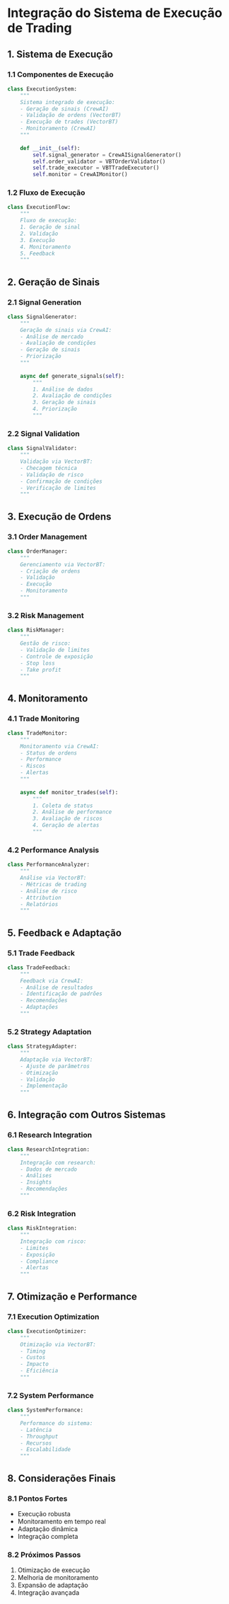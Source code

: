 # Integração do Sistema de Execução de Trading

## 1. Sistema de Execução

### 1.1 Componentes de Execução
```python
class ExecutionSystem:
    """
    Sistema integrado de execução:
    - Geração de sinais (CrewAI)
    - Validação de ordens (VectorBT)
    - Execução de trades (VectorBT)
    - Monitoramento (CrewAI)
    """
    
    def __init__(self):
        self.signal_generator = CrewAISignalGenerator()
        self.order_validator = VBTOrderValidator()
        self.trade_executor = VBTTradeExecutor()
        self.monitor = CrewAIMonitor()
```

### 1.2 Fluxo de Execução
```python
class ExecutionFlow:
    """
    Fluxo de execução:
    1. Geração de sinal
    2. Validação
    3. Execução
    4. Monitoramento
    5. Feedback
    """
```

## 2. Geração de Sinais

### 2.1 Signal Generation
```python
class SignalGenerator:
    """
    Geração de sinais via CrewAI:
    - Análise de mercado
    - Avaliação de condições
    - Geração de sinais
    - Priorização
    """
    
    async def generate_signals(self):
        """
        1. Análise de dados
        2. Avaliação de condições
        3. Geração de sinais
        4. Priorização
        """
```

### 2.2 Signal Validation
```python
class SignalValidator:
    """
    Validação via VectorBT:
    - Checagem técnica
    - Validação de risco
    - Confirmação de condições
    - Verificação de limites
    """
```

## 3. Execução de Ordens

### 3.1 Order Management
```python
class OrderManager:
    """
    Gerenciamento via VectorBT:
    - Criação de ordens
    - Validação
    - Execução
    - Monitoramento
    """
```

### 3.2 Risk Management
```python
class RiskManager:
    """
    Gestão de risco:
    - Validação de limites
    - Controle de exposição
    - Stop loss
    - Take profit
    """
```

## 4. Monitoramento

### 4.1 Trade Monitoring
```python
class TradeMonitor:
    """
    Monitoramento via CrewAI:
    - Status de ordens
    - Performance
    - Riscos
    - Alertas
    """
    
    async def monitor_trades(self):
        """
        1. Coleta de status
        2. Análise de performance
        3. Avaliação de riscos
        4. Geração de alertas
        """
```

### 4.2 Performance Analysis
```python
class PerformanceAnalyzer:
    """
    Análise via VectorBT:
    - Métricas de trading
    - Análise de risco
    - Attribution
    - Relatórios
    """
```

## 5. Feedback e Adaptação

### 5.1 Trade Feedback
```python
class TradeFeedback:
    """
    Feedback via CrewAI:
    - Análise de resultados
    - Identificação de padrões
    - Recomendações
    - Adaptações
    """
```

### 5.2 Strategy Adaptation
```python
class StrategyAdapter:
    """
    Adaptação via VectorBT:
    - Ajuste de parâmetros
    - Otimização
    - Validação
    - Implementação
    """
```

## 6. Integração com Outros Sistemas

### 6.1 Research Integration
```python
class ResearchIntegration:
    """
    Integração com research:
    - Dados de mercado
    - Análises
    - Insights
    - Recomendações
    """
```

### 6.2 Risk Integration
```python
class RiskIntegration:
    """
    Integração com risco:
    - Limites
    - Exposição
    - Compliance
    - Alertas
    """
```

## 7. Otimização e Performance

### 7.1 Execution Optimization
```python
class ExecutionOptimizer:
    """
    Otimização via VectorBT:
    - Timing
    - Custos
    - Impacto
    - Eficiência
    """
```

### 7.2 System Performance
```python
class SystemPerformance:
    """
    Performance do sistema:
    - Latência
    - Throughput
    - Recursos
    - Escalabilidade
    """
```

## 8. Considerações Finais

### 8.1 Pontos Fortes
- Execução robusta
- Monitoramento em tempo real
- Adaptação dinâmica
- Integração completa

### 8.2 Próximos Passos
1. Otimização de execução
2. Melhoria de monitoramento
3. Expansão de adaptação
4. Integração avançada
